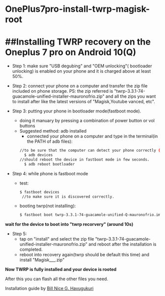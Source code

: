 # OnePlus7pro-install-twrp-magisk-root

##Installing TWRP recovery on the Oneplus 7 pro on Android 10(Q)
==============================================================

- Step 1:
  make sure "USB degubing" and "OEM unlocking"( bootloader unlocking) is enabled on your phone
  and it is charged above at least 50%.

- Step 2:
  connect your phone on a computer and transfer the zip file included on phone storage.
  PS: the zip referred is "twrp-3.3.1-74-guacamole-unified-installer-mauronofrio.zip"
  and all the zips you want to install after like the latest versions of "Magisk,Youtube vanced, etc".
- Step 3: putting your phone in bootloader mode(fastboot mode).
  - doing it manuary by pressing a combination of power button or vol buttons
  - Suggested method: adb installed
      - connected your phone on a computer and type in the terminal(in the PATH of adb files):
      ```bash
      //to be sure that the computer can detect your phone correctly (you should see its id_num displayed)
        $ adb devices
      //should reboot the device in fastboot mode in few seconds.
        $ adb reboot bootloader
      ```
- Step 4: while phone is fastboot mode
  - test: 
      ```bash
      $ fastboot devices
       //to make sure it is discovered correctly.
      ```
  - booting twrp(not installing):
      ```bash
      $ fastboot boot twrp-3.3.1-74-guacamole-unified-Q-mauronofrio.img
      ```

**wait for the device to boot into "twrp recorvery" (around 10s)**

- Step 5:
  - tap on "install" and select the zip file "twrp-3.3.1-74-guacamole-unified-installer-mauronofrio.zip" and reboot after the installation  is completed.
  - reboot into recovery again(twrp should be default this time) and install "Magisk___.zip"


**Now TWRP is fully installed and your device is rooted**

After this you can flash all the other files you need.

Installation guide by [Bill Nice G. Havugukuri](https://blog.billnice.it)
